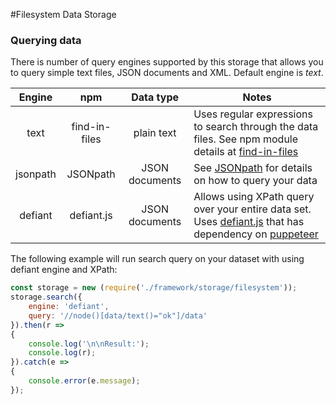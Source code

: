 #Filesystem Data Storage

### Querying data

There is number of query engines supported by this storage that allows you to query simple text files, JSON documents and XML. Default engine is _text_.


| Engine | npm | Data type | Notes |
|:------------:|:------------:|:------------:|------------|
| text | find-in-files | plain text | Uses regular expressions to search through the data files.  See npm module details at [find-in-files](https://www.npmjs.com/package/find-in-files) |
| jsonpath | JSONpath| JSON documents | See [JSONpath](https://www.npmjs.com/package/JSONPath) for details on how to query your data|
| defiant | defiant.js | JSON documents | Allows using XPath query over your entire data set. Uses [defiant.js](https://www.defiantjs.com) that has dependency on [puppeteer](https://github.com/GoogleChrome/puppeteer)|

The following example will run search query on your dataset with using defiant engine and XPath:

```js
const storage = new (require('./framework/storage/filesystem'));
storage.search({
    engine: 'defiant',
    query: '//node()[data/text()="ok"]/data'
}).then(r =>
{
    console.log('\n\nResult:');
    console.log(r);
}).catch(e =>
{
    console.error(e.message);
});

```

